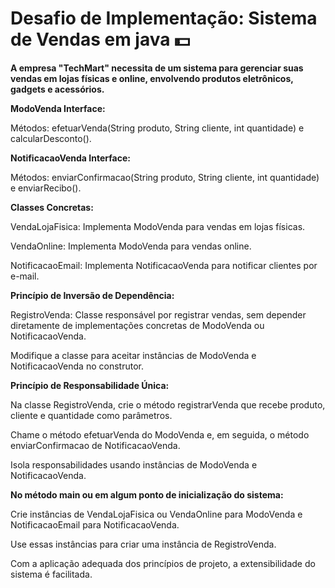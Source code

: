 # Desafio de Implementação: Sistema de Vendas em java 💵

**A empresa "TechMart" necessita de um sistema para gerenciar suas vendas em lojas físicas e online, envolvendo produtos eletrônicos, gadgets e acessórios.**

**ModoVenda Interface:**

Métodos: efetuarVenda(String produto, String cliente, int quantidade) e calcularDesconto().

**NotificacaoVenda Interface:**

Métodos: enviarConfirmacao(String produto, String cliente, int quantidade) e enviarRecibo().

**Classes Concretas:**

VendaLojaFisica: Implementa ModoVenda para vendas em lojas físicas.

VendaOnline: Implementa ModoVenda para vendas online.

NotificacaoEmail: Implementa NotificacaoVenda para notificar clientes por e-mail.

**Princípio de Inversão de Dependência:**

RegistroVenda: Classe responsável por registrar vendas, sem depender diretamente de implementações concretas de ModoVenda ou NotificacaoVenda.

Modifique a classe para aceitar instâncias de ModoVenda e NotificacaoVenda no construtor.

**Princípio de Responsabilidade Única:**

Na classe RegistroVenda, crie o método registrarVenda que recebe produto, cliente e quantidade como parâmetros.

Chame o método efetuarVenda do ModoVenda e, em seguida, o método enviarConfirmacao de NotificacaoVenda.

Isola responsabilidades usando instâncias de ModoVenda e NotificacaoVenda.

**No método main ou em algum ponto de inicialização do sistema:**

Crie instâncias de VendaLojaFisica ou VendaOnline para ModoVenda e NotificacaoEmail para NotificacaoVenda.

Use essas instâncias para criar uma instância de RegistroVenda.

Com a aplicação adequada dos princípios de projeto, a extensibilidade do sistema é facilitada.
